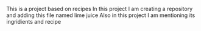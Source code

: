 This is a project based on recipes
In this project I am creating a repository and adding this file named lime juice
Also in this project I am mentioning its ingridients and recipe
